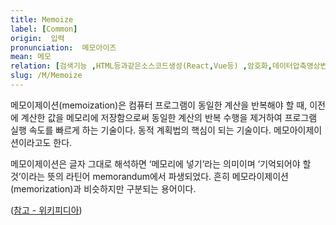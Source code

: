```yaml
---
title: Memoize
label: [Common]
origin:  입력
pronunciation:  메모아이즈
mean: 메모
relation: [검색기능 ,HTML등과같은소스코드생성(React,Vue등) ,암호화,데이터압축영상변환과같은반복계산 ,음성인식과같은패턴인식 ,Gametreeevaluation ]
slug: /M/Memoize
---
```


<content>
<p>메모이제이션(memoization)은 컴퓨터 프로그램이 동일한 계산을 반복해야 할 때, 이전에 계산한 값을 메모리에 저장함으로써 동일한 계산의 반복 수행을 제거하여 프로그램 실행 속도를 빠르게 하는 기술이다. 동적 계획법의 핵심이 되는 기술이다. 메모아이제이션이라고도 한다.</p><p>메모이제이션은 글자 그대로 해석하면 ‘메모리에 넣기’라는 의미이며 ‘기억되어야 할 것’이라는 뜻의 라틴어 memorandum에서 파생되었다. 흔히 메모라이제이션(memorization)과 비슷하지만 구분되는 용어이다.</p><p>(<a href="https://ko.wikipedia.org/wiki/%EB%A9%94%EB%AA%A8%EC%9D%B4%EC%A0%9C%EC%9D%B4%EC%85%98">참고 - 위키피디아</a>)</p>
</content>
